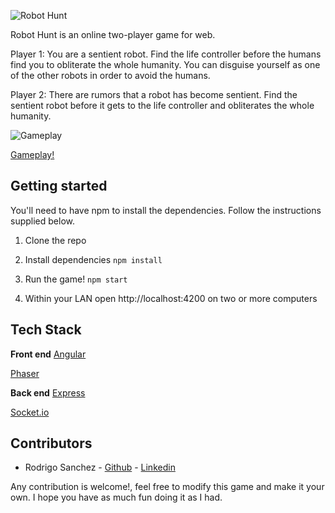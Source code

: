 ![Robot Hunt](https://i.imgur.com/NF0ymnF.png)

Robot Hunt is an online two-player game for web.

Player 1: You are a sentient robot. Find the life controller before the humans find you to obliterate the whole humanity. You can disguise yourself as one of the other robots in order to avoid the humans.

Player 2: There are rumors that a robot has become sentient. Find the sentient robot before it gets to the life controller  and obliterates the whole humanity.

![Gameplay](https://i.imgur.com/OYAdwwR.png)

[Gameplay!](https://player.vimeo.com/video/296414365)

## Getting started
You'll need to have npm to install the dependencies. Follow the instructions supplied below.

1. Clone the repo

2. Install dependencies `npm install`

3. Run the game! `npm start`

4. Within your LAN open http://localhost:4200 on two or more computers

## Tech Stack

**Front end**
[Angular](https://angular.io/)

[Phaser](https://phaser.io/)

**Back end**
[Express](https://expressjs.com/)

[Socket.io](https://socket.io/)


## Contributors

- Rodrigo Sanchez - [Github](https://github.com/RodriFS/) - [Linkedin](https://www.linkedin.com/in/rodrigo-f-sanchez/)

Any contribution is welcome!, feel free to modify this game and make it your own. I hope you have as much fun doing it as I had.

